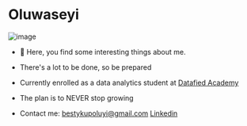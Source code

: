 # Oluwaseyi
![image](https://github.com/ProfBesty/Oluwaseyi/assets/147350441/8001ee18-10b3-4864-ad3d-74c7db98c27a)


- 🥳 Here, you find some interesting things about me.
- There's a lot to be done, so be prepared

- Currently enrolled as a data analytics student at [Datafied Academy](https://github.com/Datafyde)
  
- The plan is to NEVER stop growing

- Contact me: bestykupoluyi@gmail.com [Linkedin](https://www.linkedin.com/in/kupoluyi-oluwaseyi-894460b0?utm_source=share&utm_campaign=share_via&utm_content=profile&utm_medium=android_app)

